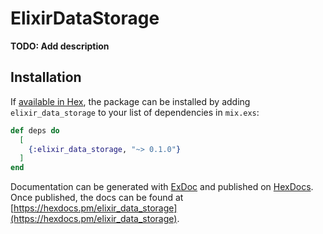 # ElixirDataStorage

**TODO: Add description**

## Installation

If [available in Hex](https://hex.pm/docs/publish), the package can be installed
by adding `elixir_data_storage` to your list of dependencies in `mix.exs`:

```elixir
def deps do
  [
    {:elixir_data_storage, "~> 0.1.0"}
  ]
end
```

Documentation can be generated with [ExDoc](https://github.com/elixir-lang/ex_doc)
and published on [HexDocs](https://hexdocs.pm). Once published, the docs can
be found at [https://hexdocs.pm/elixir_data_storage](https://hexdocs.pm/elixir_data_storage).

